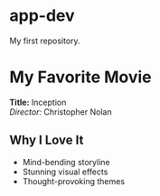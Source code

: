 # app-dev
 My first repository.
 
# My Favorite Movie
**Title:** Inception  
*Director:* Christopher Nolan  

## Why I Love It
- Mind-bending storyline  
- Stunning visual effects  
- Thought-provoking themes


